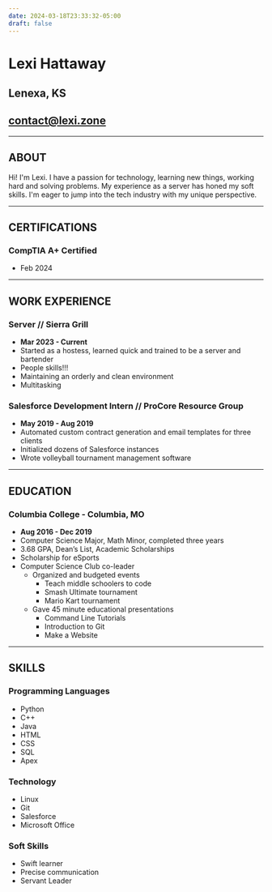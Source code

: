 ```yaml
---
date: 2024-03-18T23:33:32-05:00
draft: false
---
```


# Lexi Hattaway

## Lenexa, KS

## contact@lexi.zone

---

## ABOUT
Hi! I'm Lexi. I have a passion for technology, learning new things, working hard and solving problems. My experience as a server has honed my soft skills. I'm eager to jump into the tech industry with my unique perspective.

---

## CERTIFICATIONS
### CompTIA A+ Certified
- Feb 2024

---

## WORK EXPERIENCE
### Server // Sierra Grill
- **Mar 2023 - Current**
- Started as a hostess, learned quick and trained to be a server and bartender
- People skills!!!
- Maintaining an orderly and clean environment
- Multitasking
### Salesforce Development Intern // ProCore Resource Group
- **May 2019 - Aug 2019**
- Automated custom contract generation and email templates for three clients
- Initialized dozens of Salesforce instances
- Wrote volleyball tournament management software

---

## EDUCATION
### Columbia College - Columbia, MO
- **Aug 2016 - Dec 2019**
- Computer Science Major, Math Minor, completed three years
- 3.68 GPA, Dean’s List, Academic Scholarships
- Scholarship for eSports
- Computer Science Club co-leader
    - Organized and budgeted events 
        - Teach middle schoolers to code
        - Smash Ultimate tournament 
        - Mario Kart tournament
    - Gave 45 minute educational presentations 
        - Command Line Tutorials 
        - Introduction to Git 
        - Make a Website

---

## SKILLS
### Programming Languages
- Python
- C++
- Java
- HTML
- CSS
- SQL
- Apex
### Technology
- Linux
- Git
- Salesforce
- Microsoft Office
### Soft Skills
- Swift learner
- Precise communication
- Servant Leader

